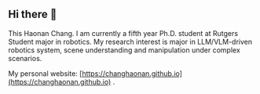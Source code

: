 ## Hi there 👋

This Haonan Chang. I am currently a fifth year Ph.D. student at Rutgers Student major in robotics. My research interest is major in LLM/VLM-driven robotics system, scene understanding and  manipulation under complex scenarios.

My personal website: [https://changhaonan.github.io](https://changhaonan.github.io) .
<!--
**changhaonan/changhaonan** is a ✨ _special_ ✨ repository because its `README.md` (this file) appears on your GitHub profile.

Here are some ideas to get you started:

- 🔭 I’m currently working on ...
- 🌱 I’m currently learning ...
- 👯 I’m looking to collaborate on ...
- 🤔 I’m looking for help with ...
- 💬 Ask me about ...
- 📫 How to reach me: ...
- 😄 Pronouns: ...
- ⚡ Fun fact: ...
-->
